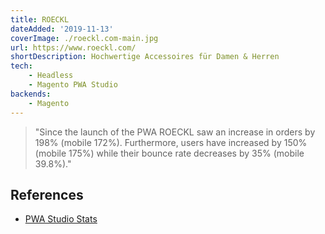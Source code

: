 ```yaml
---
title: ROECKL
dateAdded: '2019-11-13'
coverImage: ./roeckl.com-main.jpg
url: https://www.roeckl.com/
shortDescription: Hochwertige Accessoires für Damen & Herren
tech:
    - Headless
    - Magento PWA Studio
backends:
    - Magento
---
```


> "Since the launch of the PWA ROECKL saw an increase in orders by 198% (mobile 172%). Furthermore, users have increased by 150% (mobile 175%) while their bounce rate decreases by 35% (mobile 39.8%)."

## References

* [PWA Studio Stats](https://pwastudio-stats.com/)
